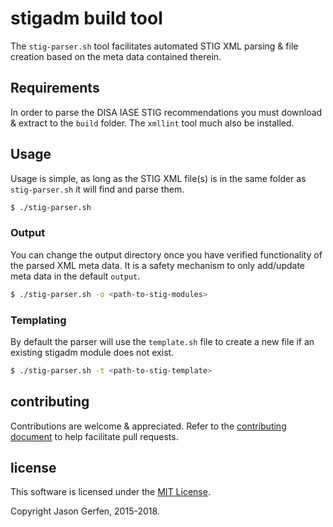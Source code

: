 # stigadm build tool

The `stig-parser.sh` tool facilitates automated STIG XML parsing & file creation based on the meta data contained therein.

## Requirements ##
In order to parse the DISA IASE STIG recommendations you must download & extract to the `build` folder. The `xmllint` tool much also be installed.

## Usage ##
Usage is simple, as long as the STIG XML file(s) is in the same folder as `stig-parser.sh` it will find and parse them.
```sh
$ ./stig-parser.sh
```

### Output ###
You can change the output directory once you have verified functionality of the parsed XML meta data. It is a safety mechanism to only add/update meta data in the default `output`.
```sh
$ ./stig-parser.sh -o <path-to-stig-modules>
```

### Templating ###
By default the parser will use the `template.sh` file to create a new file if an existing stigadm module does not exist.
```sh
$ ./stig-parser.sh -t <path-to-stig-template>
```

## contributing ##

Contributions are welcome & appreciated. Refer to the [contributing document](https://github.com/jas-/stigadm/blob/master/CONTRIBUTING.md)
to help facilitate pull requests.

## license ##

This software is licensed under the [MIT License](https://github.com/jas-/stigadm/blob/master/LICENSE).

Copyright Jason Gerfen, 2015-2018.
